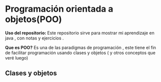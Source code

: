 # Programación orientada a objetos(POO)

**Uso del repositorio:**  Este repositorio sirve para mostrar mi aprendizaje en java , con notas y ejercicios .

**Que es POO?**
Es una de las paradigmas de programación , este tiene el fin de facilitar  programación  usando clases y objetos ( y otros conceptos que veré luego)

## Clases y objetos




